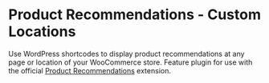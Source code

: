 # Product Recommendations - Custom Locations

Use WordPress shortcodes to display product recommendations at any page or location of your WooCommerce store. Feature plugin for use with the official [Product Recommendations](https://woocommerce.com/products/product-recommendations/) extension.
